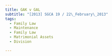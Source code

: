 ```yaml
---
title: GAK v GAL 
subtitle: "[2013] SGCA 19 / 22\_February\_2013"
tags:
  - Family Law
  - Maintenance
  - Family Law
  - Matrimonial Assets
  - Division

---
```


